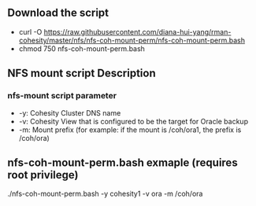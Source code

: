 ## Download the script

- curl -O https://raw.githubusercontent.com/diana-hui-yang/rman-cohesity/master/nfs/nfs-coh-mount-perm/nfs-coh-mount-perm.bash
- chmod 750 nfs-coh-mount-perm.bash

## NFS mount script Description
### nfs-mount script parameter

- -y: Cohesity Cluster DNS name
- -v: Cohesity View that is configured to be the target for Oracle backup
- -m: Mount prefix (for example: if the mount is /coh/ora1, the prefix is /coh/ora)

## nfs-coh-mount-perm.bash exmaple (requires root privilege)
./nfs-coh-mount-perm.bash -y cohesity1  -v ora -m /coh/ora
